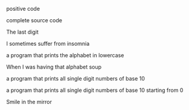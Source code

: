 positive code

complete source code 

The last digit

I sometimes suffer from insomnia

a program that prints the alphabet in lowercase

When I was having that alphabet soup

a program that prints all single digit numbers of base 10

a program that prints all single digit numbers of base 10 starting from 0

Smile in the mirror
